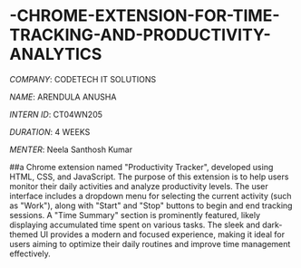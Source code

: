 # -CHROME-EXTENSION-FOR-TIME-TRACKING-AND-PRODUCTIVITY-ANALYTICS

*COMPANY*: CODETECH IT SOLUTIONS

*NAME*: ARENDULA ANUSHA

*INTERN ID*: CT04WN205

*DURATION*: 4 WEEKS

*MENTER*:  Neela Santhosh Kumar

##a Chrome extension named "Productivity Tracker", developed using HTML, CSS, and JavaScript. The purpose of this extension is to help users monitor their daily activities and analyze productivity levels. The user interface includes a dropdown menu for selecting the current activity (such as "Work"), along with "Start" and "Stop" buttons to begin and end tracking sessions. A "Time Summary" section is prominently featured, likely displaying accumulated time spent on various tasks. The sleek and dark-themed UI provides a modern and focused experience, making it ideal for users aiming to optimize their daily routines and improve time management effectively.
